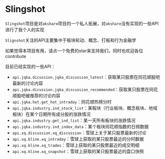 # Slingshot

`Slingshot`项目是对`akshare`项目的一个私人拓展，对`akshare`没有实现的一些API进行了我个人的实现

`Slignshot`关注的API主要集中于板块轮动、概念、打板和行为金融学

如果觉得本项目有用，请点一个免费的star来支持我们，同时也欢迎各位contribute

目前已经实现的一些API：

- `api.jqka.dicussion.jqka_discussion_latest`：获取某只股票在同花顺股吧最新的讨论内容
- `api.jqka.dicussion.jqka_discussion_recommended`：获取某只股票在同花顺股吧被推荐的讨论内容
- `api.jqka.hot.get_hot_intraday`：同花顺热榜分时
- `api.jqka.industry.ind_stock_list`：某板块（行业板块、概念板块、地域板块）在某个日期所有成分股的涨跌情况
- `api.jqka.industry.get_ind_list`：某一天所有板块的涨跌情况
- `api.jqka.industry.ind_index_data`：某个板块同花顺指数的日频数据
- `api.xq.discussion.xq_discussion`：雪球上关于某只股票最新的讨论
- `api.xq.kline.xq_intraday`：雪球上获取的某只股票最近的分时数据
- `api.xq.kline.xq_trades`：雪球上获取的某只股票最近的成交明细
- `api.xq.kline.xq_snapshot`：雪球上获取的某只股票最近的盘口快照
